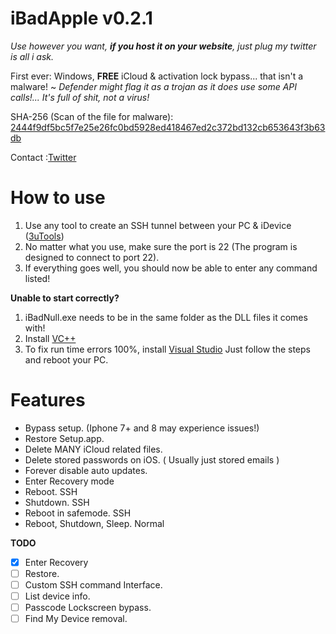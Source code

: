 # iBadApple v0.2.1
*Use however you want, **if you host it on your website**, just plug my twitter is all i ask.*

First ever: Windows, **FREE** iCloud &amp; activation lock bypass... that isn't a malware! ~ *Defender might flag it as a trojan as it does use some API calls!... It's full of shit, not a virus!*

SHA-256 (Scan of the file for malware): [2444f9df5bc5f7e25e26fc0bd5928ed418467ed2c372bd132cb653643f3b63db](https://www.virustotal.com/gui/file/2444f9df5bc5f7e25e26fc0bd5928ed418467ed2c372bd132cb653643f3b63db/detection)

Contact :[Twitter](https://twitter.com/ImAdderally)



# How to use
1. Use any tool to create an SSH tunnel between your PC & iDevice ([3uTools](http://www.3u.com/))
2. No matter what you use, make sure the port is 22 (The program is designed to connect to port 22).
3. If everything goes well, you should now be able to enter any command listed!

**Unable to start correctly?**
1. iBadNull.exe needs to be in the same folder as the DLL files it comes with!
2. Install [VC++](https://support.microsoft.com/en-us/help/2977003/the-latest-supported-visual-c-downloads)
3. To fix run time errors 100%, install [Visual Studio](https://visualstudio.microsoft.com/downloads/) Just follow the steps and reboot your PC.



# Features

- Bypass setup. (Iphone 7+ and 8 may experience issues!)
- Restore Setup.app.
- Delete MANY iCloud related files.
- Delete stored passwords on iOS. ( Usually just stored emails )
- Forever disable auto updates.
- Enter Recovery mode
- Reboot. SSH
- Shutdown. SSH
- Reboot in safemode. SSH
- Reboot, Shutdown, Sleep. Normal



**TODO**

- [x] Enter Recovery
- [ ] Restore.
- [ ] Custom SSH command Interface.
- [ ] List device info.
- [ ] Passcode Lockscreen bypass.
- [ ] Find My Device removal.
